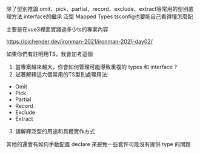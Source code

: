 除了型別推論
omit、pick、partial、record、exclude、extract等常用的型別處理方法
interface的繼承
泛型
Mapped Types
tsconfig也要能自己看得懂怎麼配

主要是在vue3裡面實踐過多少ts的專案內容

https://pjchender.dev/ironman-2021/ironman-2021-day02/

如果你們有註明用TS，我會加考這個

1. 當專案越來越大，你會如何管理可能導致重複的 types 和 interface ?
2. 試著解釋這六個常用的TS型別處理用法:

* Omit
* Pick
* Partial
* Record
* Exclude
* Extract

3. 請解釋泛型的用途和具體實作方式

其他的還會有如何手動配置 declare 來避免一些套件可能沒有提供 type 的問題
